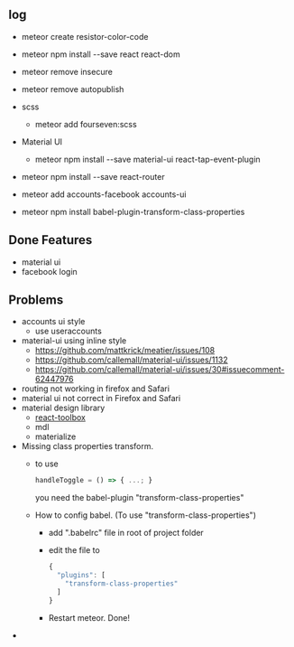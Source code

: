 ## log
* meteor create resistor-color-code
* meteor npm install --save react react-dom
* meteor remove insecure
* meteor remove autopublish
* scss
  * meteor add fourseven:scss
* Material UI
  * meteor npm install --save material-ui react-tap-event-plugin
* meteor npm install --save react-router
* meteor add accounts-facebook accounts-ui

* meteor npm install babel-plugin-transform-class-properties

## Done Features
* material ui
* facebook login

## Problems
* accounts ui style
  * use useraccounts
* material-ui using inline style
  * https://github.com/mattkrick/meatier/issues/108
  * https://github.com/callemall/material-ui/issues/1132
  * https://github.com/callemall/material-ui/issues/30#issuecomment-62447976
* routing not working in firefox and Safari
* material ui not correct in Firefox and Safari
* material design library
  * [react-toolbox](https://github.com/react-toolbox/react-toolbox)
  * mdl
  * materialize
* Missing class properties transform.
  * to use

    ```js
    handleToggle = () => { ...; }
    ```

    you need the babel-plugin "transform-class-properties"

  * How to config babel. (To use "transform-class-properties")
    * add ".babelrc" file in root of project folder
    * edit the file to

      ```js
      {
        "plugins": [
          "transform-class-properties"
        ]
      }
      ```
    * Restart meteor. Done!
*
